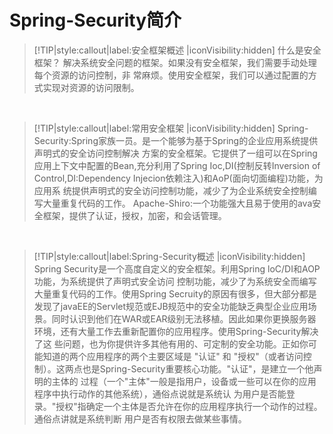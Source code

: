 # Spring-Security简介

> [!TIP|style:callout|label:安全框架概述 |iconVisibility:hidden]
 什么是安全框架？
> 解决系统安全问题的框架。如果没有安全框架，我们需要手动处理每个资源的访问控制，非 常麻烦。使用安全框架，我们可以通过配置的方式实现对资源的访问限制。

<br/>


> [!TIP|style:callout|label:常用安全框架 |iconVisibility:hidden]
 Spring-Security:Spring家族一员。是一个能够为基于Spring的企业应用系统提供声明式的安全访问控制解决 方案的安全框架。它提供了一组可以在Spring应用上下文中配置的Bean,充分利用了Spring Ioc,DI(控制反转Inversion of Control,DI:Dependency Injecion依赖注入)和AoP(面向切面编程)功能，为应用系 统提供声明式的安全访问控制功能，减少了为企业系统安全控制编写大量重复代码的工作。 
> Apache-Shiro:一个功能强大且易于使用的ava安全框架，提供了认证，授权，加密，和会话管理。

<br/>

> [!TIP|style:callout|label:Spring-Security概述 |iconVisibility:hidden]
> Spring Security是一个高度自定义的安全框架。利用Spring loC/DI和AOP功能，为系统提供了声明式安全访问 控制功能，减少了为系统安全而编写大量重复代码的工作。使用Spring Secruity的原因有很多，但大部分都是发现了javaEE的Servlet规范或EJB规范中的安全功能缺乏典型企业应用场景。同时认识到他们在WAR或EAR级别无法移植。因此如果你更换服务器环境，还有大量工作去重新配置你的应用程序。使用Spring-Security解决了这 些问题，也为你提供许多其他有用的、可定制的安全功能。正如你可能知道的两个应用程序的两个主要区域是 "认证" 和 "授权"（或者访问控制）。这两点也是Spring-Security重要核心功能。"认证"，是建立一个他声明的主体的 过程（一个"主体"一般是指用户，设备或一些可以在你的应用程序中执行动作的其他系统），通俗点说就是系统认 为用户是否能登录。"授权"指确定一个主体是否允许在你的应用程序执行一个动作的过程。通俗点讲就是系统判断 用户是否有权限去做某些事情。


